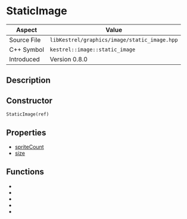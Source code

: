 # StaticImage
| Aspect | Value |
| --- | --- |
| Source File | `libKestrel/graphics/image/static_image.hpp` |
| C++ Symbol | `kestrel::image::static_image` |
| Introduced | Version 0.8.0 |
## Description
## Constructor
```
StaticImage(ref)
```
## Properties

 - [spriteCount](spriteCount.md)
 - [size](size.md)

## Functions

 - [](spawnEntity.md)
 - [](preferred.md)
 - [](usingLegacyMacintoshColorIcon.md)
 - [](usingLegacyMacintoshPicture.md)
 - [](load.md)

